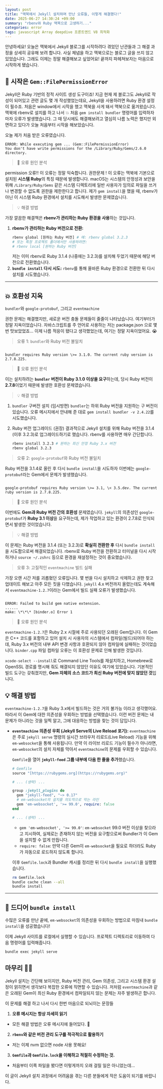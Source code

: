 ```yaml
---
layout: post
title: "맥북에서 Jekyll 설치하며 만난 오류들, 이렇게 해결했다!"
date: 2025-06-27 14:30:24 +09:00
summary: "rbenv와 Ruby 맥북으로 고생하기..."
categories: error
tags: javascript Array deepdive 프론트엔드 V8 최적화
---
```



안녕하세요! 오늘은 맥북에서 Jekyll 블로그를 시작하려다 겪었던 난관들과 그 해결 과정을 상세히 공유해 보려 합니다. 사실 체념을 하고 맥북으로는 블로그 글을 쓰지 않고 있었습니다. 그래도 이제는 정말 해결해보고 싶었어요! 끝까지 파헤쳐보자는 마음으로 시작하게 됐습니다.

## 🤯 시작은 `Gem::FilePermissionError`

Jekyll은 Ruby 기반의 정적 사이트 생성 도구이죠! 지금 현재 제 블로그도 Jekyll로 작성이 되어있고 관련 글도 몇 개 작성했었는데요, Jekyll을 사용하려면 Ruby 환경 설정이 필수죠. 처음은 window에서 시작을 했고 맥북을 사게 돼서 맥북으로 옮겨왔습니다. 맥북에 rbenv로 설치를 하고 나서 💥 처음 `gem install bundler` 명령어를 입력하자마자 오류가 발생했습니다. 그 때 당시에도 해결해보려고 열심히 나름 노력은 했지만 외면하고 있다가 오늘 처음부터 시작을 해보았습니다.

오늘 제가 처음 받은 오류였습니다.

```
ERROR: While executing gem ... (Gem::FilePermissionError)
You don't have write permissions for the /Library/Ruby/Gems/2.6.0 directory.

```


> 📌 오류 원인 분석


permission 오류!! 이 오류는 정말 익숙합니다. 권한문제 !
이 오류는 맥북에 기본으로 설치된 **시스템 Ruby**의 특징 때문에 발생합니다. macOS는 시스템의 안정성과 보안을 위해 `/Library/Ruby/Gems` 같은 시스템 디렉토리에 일반 사용자가 임의로 파일을 쓰거나 변경할 수 없도록 권한을 제한한다고 합니다. 제가 `gem install`을 했을 때, rbenv가 아닌 이 시스템 Ruby 환경에서 설치를 시도해서 발생한 문제였습니다.

> 💡 해결 방법

가장 깔끔한 해결책은 **rbenv가 관리하는 Ruby 환경을 사용**하는 것입니다.

1.  **rbenv가 관리하는 Ruby 버전으로 전환:**
    ```bash
    rbenv global [원하는 Ruby 버전] # 예: rbenv global 3.2.3
    # 또는 특정 프로젝트 폴더에서만 사용하려면:
    # rbenv local [원하는 Ruby 버전]
    ```
    저는 이미 rbenv로 Ruby 3.1.4 (나중에는 3.2.3)를 설치해 두었기 때문에 해당 버전으로 전환했습니다.
2.  **`bundle install` 다시 시도:**
    `rbenv`를 통해 올바른 Ruby 환경으로 전환한 뒤 다시 설치를 시도했습니다.

---

## 💥 호환성 지옥

`bundler`와 `google-protobuf`, 그리고 `eventmachine`

권한 문제는 해결했지만, 새로운 버전 충돌 문제들이 줄줄이 나타났습니다. 여기부터가 정말 지옥이었습니다. 자바스크립트를 주 언어로 사용하는 저는 package.json 으로 몇번 맛보았었죠... 이제 나름 적응이 됐다고 생각했었는데, 여기는 정말 지옥이었어요. 😭

> 오류 1: `bundler`와 Ruby 버전 불일치

```

bundler requires Ruby version \>= 3.1.0. The current ruby version is 2.7.8.225.

```



>📌 오류 원인 분석

이는 설치하려는 **`bundler` 버전이 Ruby 3.1.0 이상을 요구**하는데, 당시 Ruby 버전이 **2.7.8**이었기 때문에 발생한 호환성 문제였습니다.



> 💡 해결 방법

1. `bundler` 구버전 설치 (임시방편)
    `bundler`는 하위 Ruby 버전을 지원하는 구 버전이 있습니다. 오류 메시지에서 안내해 준 대로 `gem install bundler -v 2.4.22`를 시도했습니다.
2. Ruby 버전 업그레이드 (권장)
    결과적으로 Jekyll 설치를 위해 Ruby 버전을 3.1.4 (이후 3.2.3)로 업그레이드하기로 했습니다. rbenv를 사용하면 매우 간단합니다.
    
    ```bash
    rbenv install 3.2.3 # 원하는 최신 안정 Ruby 3.x 버전
    rbenv global 3.2.3
    ```

> 오류 2: `google-protobuf`와 Ruby 버전 불일치

Ruby 버전을 3.1.4로 올린 후 다시 `bundle install`을 시도하자 이번에는 `google-protobuf`라는 Gem에서 문제가 발생했습니다.

```

google-protobuf requires Ruby version \>= 3.1, \< 3.5.dev. The current ruby version is 2.7.8.225.

```



> 📌 오류 원인 분석

이번에도 **Gem과 Ruby 버전 간의 호환성** 문제였습니다. `jekyll`의 의존성인 `google-protobuf`가 **Ruby 3.1 이상**을 요구하는데, 제가 작업하고 있는 환경이 2.7.8로 인식되면서 발생한 것이었습니다.



> 💡 해결 방법

이 문제는 Ruby 버전을 3.1.4 (또는 3.2.3)로 **확실히 전환한 후** 다시 `bundle install`을 시도함으로써 해결되었습니다. rbenv로 Ruby 버전을 전환하고 터미널을 다시 시작하거나 `source ~/.zshrc` 등으로 환경을 재설정하는 것이 중요했습니다.

> 오류 3: 고질적인 `eventmachine` 빌드 실패

가장 오랜 시간 저를 괴롭혔던 오류입니다. 몇 번을 다시 설치하고 삭제하고 권한 찾고 업데이트 해보고 아주 모든 짓을 다했습니다. `jekyll` 4.x 버전까지 올렸는데도 계속해서 `eventmachine-1.2.7`이라는 Gem에서 빌드 실패 오류가 발생했습니다.

```

ERROR: Failed to build gem native extension.
......
make: \*\*\* [binder.o] Error 1

````


> 📌 오류 원인 분석

`eventmachine-1.2.7`은 Ruby 2.x 시절에 주로 사용되던 오래된 Gem입니다. 이 Gem은 C++ 코드를 포함하고 있어 설치 시 사용자의 시스템에서 컴파일(빌드)되어야 하는데, Ruby 3.x 버전의 내부 API 변경 사항과 호환되지 않아 컴파일에 실패하는 것이었습니다. `binder.cpp` 파일 컴파일 오류는 이 호환성 문제로 인해 발생한 것입니다.

`xcode-select --install`로 Command Line Tools를 재설치하고, Homebrew로 OpenSSL 경로를 명시해 줘도 해결되지 않았던 이유도 여기에 있었습니다. 기본적인 빌드 도구는 갖춰졌지만, **Gem 자체의 소스 코드가 최신 Ruby 버전에 맞지 않았던 것**입니다.


## 💡 해결 방법

`eventmachine-1.2.7`을 Ruby 3.x에서 빌드하는 것은 거의 불가능 이라고 생각했어요. 따라서 이 Gem에 대한 의존성을 우회하는 방법을 선택했습니다. 이런 버전 문제는 내 문제가 아니라는 것을 일찍 알고, 그에 대응하는 방법을 찾는 것이 답입니다.

* **`eventmachine` 의존성 우회 (Jekyll Serve의 Live Reload 포기):**
    `eventmachine`은 주로 `jekyll serve` 명령의 실시간 브라우저 리로드(Live Reload) 기능을 위해 `em-websocket`을 통해 사용됩니다. 만약 이 라이브 리로드 기능이 필수가 아니라면, `em-websocket`의 설치 자체를 막아서 `eventmachine`의 문제를 우회할 수 있습니다.

    `Gemfile`을 열어 **`jekyll-feed` 그룹 내부에 다음 한 줄을 추가**했습니다.

    ```ruby
    # Gemfile
    source "[https://rubygems.org](https://rubygems.org)"

    # ... (생략) ...

    group :jekyll_plugins do
      gem "jekyll-feed", "~> 0.17"
      # em-websocket의 설치를 의도적으로 막는 라인
      gem 'em-websocket', '>= 99.0', require: false
    end

    # ... (생략) ...
    ```

    * `gem 'em-websocket', '>= 99.0'`: `em-websocket` 99.0 버전 이상을 찾으라고 지시하여, 실제로는 존재하지 않는 버전을 요구함으로써 Bundler가 이 Gem을 설치할 수 없게 만듭니다.
    * `require: false`: 만약 다른 Gem이 `em-websocket`을 필요로 하더라도 Ruby가 자동으로 로드하지 않도록 합니다.

    이후 `Gemfile.lock`과 Bundler 캐시를 정리한 뒤 다시 `bundle install`을 실행했습니다.

    ```bash
    rm Gemfile.lock
    bundle cache clean --all
    bundle install
    ```

---

## 🎉 드디어 `bundle install`

수많은 오류를 만난 끝에, `em-websocket`의 의존성을 우회하는 방법으로 마침내 `bundle install`을 성공했습니다!

이제 Jekyll 사이트를 로컬에서 실행할 수 있습니다. 프로젝트 디렉토리로 이동하여 다음 명령어를 입력해줍니다.

```bash
bundle exec jekyll serve
````


## 마무리 🥺🎊

Jekyll 설치는 간단해 보이지만, Ruby 버전 관리, Gem 의존성, 그리고 시스템 환경 설정이 얽히면서 생각보다 복잡한 오류에 직면할 수 있습니다. 저처럼 `eventmachine`과 같은 오래된 Gem이 최신 Ruby 환경에서 컴파일되지 않는 문제는 자주 발생하곤 합니다.

이 문제를 해결 하고 나서 다시 한번 마음으로 되뇌이는 문장들

1.  **오류 메시지는 항상 자세히 읽기**
 - 모든 해결 방법은 오류 메시지에 들어있다. 👀
2.  **`rbenv`와 같은 버전 관리 도구를 적극적으로 활용하기**
 - 저는 이제 nvm  없으면 node 사용 못해요!
3.  **`Gemfile`과 `Gemfile.lock`을 이해하고 적절히 수정하는 것.**
 - 처음부터 이쪽 파일을 봤다면 이렇게까지 오래 걸릴 일은 아니었는데...


이 글이 Jekyll 설치 과정에서 어려움을 겪는 다른 분들에게 작은 도움이 되기를 바랍니다. 

```